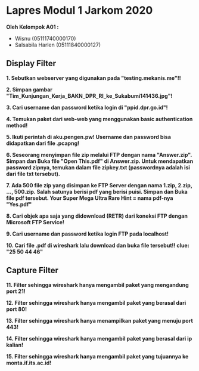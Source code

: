 #  Lapres Modul 1 Jarkom 2020

**Oleh Kelompok A01 :**
- Wisnu (05111740000170)
- Salsabila Harlen (05111840000127)

## Display Filter
**1. Sebutkan webserver yang digunakan pada "testing.mekanis.me"!!**

**2. Simpan gambar "Tim_Kunjungan_Kerja_BAKN_DPR_RI_ke_Sukabumi141436.jpg"!**

**3. Cari username dan password ketika login di "ppid.dpr.go.id"!**

**4. Temukan paket dari web-web yang menggunakan basic authentication method!**

**5. Ikuti perintah di aku.pengen.pw! Username dan password bisa didapatkan dari file .pcapng!**

**6. Seseorang menyimpan file zip melalui FTP dengan nama "Answer.zip". Simpan dan Buka file "Open This.pdf" di Answer.zip. Untuk mendapatkan password zipnya, temukan dalam file zipkey.txt (passwordnya adalah isi dari file txt tersebut).**

**7. Ada 500 file zip yang disimpan ke FTP Server dengan nama 1.zip, 2.zip, ..., 500.zip. Salah satunya berisi pdf yang berisi puisi. Simpan dan Buka file pdf tersebut. Your Super Mega Ultra Rare Hint = nama pdf-nya "Yes.pdf"**

**8. Cari objek apa saja yang didownload (RETR) dari koneksi FTP dengan Microsoft FTP Service!**

**9. Cari username dan password ketika login FTP pada localhost!**

**10. Cari file .pdf di wireshark lalu download dan buka file tersebut!! clue: "25 50 44 46"**

## Capture Filter
**11. Filter sehingga wireshark hanya mengambil paket yang mengandung port 21!**

**12. Filter sehingga wireshark hanya mengambil paket yang berasal dari port 80!**

**13. Filter sehingga wireshark hanya menampilkan paket yang menuju port 443!**

**14. Filter sehingga wireshark hanya mengambil paket yang berasal dari ip kalian!**

**15. Filter sehingga wireshark hanya mengambil paket yang tujuannya ke monta.if.its.ac.id!**


 

